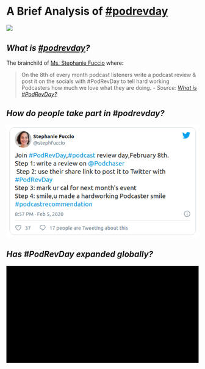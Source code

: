 # A Brief Analysis of [#podrevday](https://www.stephfuccio.com/podrevday.html "What is #podrevday?") 


![](https://blog.podchaser.com/wp-content/uploads/2020/03/ESlXMPPWAAAdAbw.jpg)


## ***What is [#podrevday](https://www.stephfuccio.com/podrevday.html)?*** 

The brainchild of [Ms. Stephanie Fuccio](https://www.stephfuccio.com/) where: 

>On the 8th of every month podcast listeners write a podcast review & post it on the socials with #PodRevDay to tell hard working Podcasters how much we love what they are doing. - *Source:* [*What is #PodRevDay?*](https://www.stephfuccio.com/podrevday.html#) 

## ***How do people take part in #podrevday?***

![](plots/podrevdaytweet.png)  


## ***Has #PodRevDay expanded globally?***



![](https://github.com/educatorsRlearners/podrevday/blob/master/plots/podrevday.gif "#PodRevDay Bar Chart Race")
